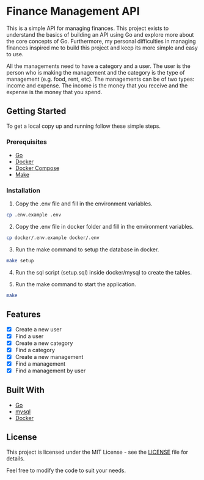 # Finance Management API

This is a simple API for managing finances. This project exists to understand the basics of building an API using Go and explore more about the core concepts of Go. Furthermore, my personal difficulties in managing finances inspired me to build this project and keep its more simple and easy to use.

All the managements need to have a category and a user. The user is the person who is making the management and the category is the type of management (e.g. food, rent, etc). The managements can be of two types: income and expense. The income is the money that you receive and the expense is the money that you spend.

## Getting Started

To get a local copy up and running follow these simple steps.

### Prerequisites

- [Go](https://golang.org/doc/install)
- [Docker](https://docs.docker.com/get-docker/)
- [Docker Compose](https://docs.docker.com/compose/install/)
- [Make](https://www.gnu.org/software/make/manual/make.html#Simple-Makefile)

### Installation

1. Copy the .env file and fill in the environment variables.

```sh
cp .env.example .env
```

2. Copy the .env file in docker folder and fill in the environment variables.

```sh
cp docker/.env.example docker/.env
```

3. Run the make command to setup the database in docker.

```sh
make setup
```

4. Run the sql script (setup.sql) inside docker/mysql to create the tables.

5. Run the make command to start the application.

```sh
make
```

## Features

- [x] Create a new user
- [x] Find a user
- [x] Create a new category
- [x] Find a category
- [x] Create a new management
- [x] Find a management
- [x] Find a management by user

## Built With

- [Go](https://go.dev/)
- [mysql](https://www.mysql.com/)
- [Docker](https://www.docker.com/)

## License

This project is licensed under the MIT License - see the [LICENSE](./LICENSE) file for details.

Feel free to modify the code to suit your needs.

